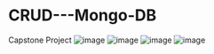# CRUD---Mongo-DB
Capstone Project
![image](https://user-images.githubusercontent.com/92010456/230202649-00fa541d-30eb-40a2-bab3-0c4a9b2d0ed6.png)
![image](https://user-images.githubusercontent.com/92010456/230202778-21109c83-1f77-41e4-8c1f-3ef827c55df8.png)
![image](https://user-images.githubusercontent.com/92010456/230203052-2f45fef9-e580-4b0a-bef6-7c3edd821e9f.png)
![image](https://user-images.githubusercontent.com/92010456/230204205-a85e780a-854d-4917-8dfd-9047664dc911.png)
